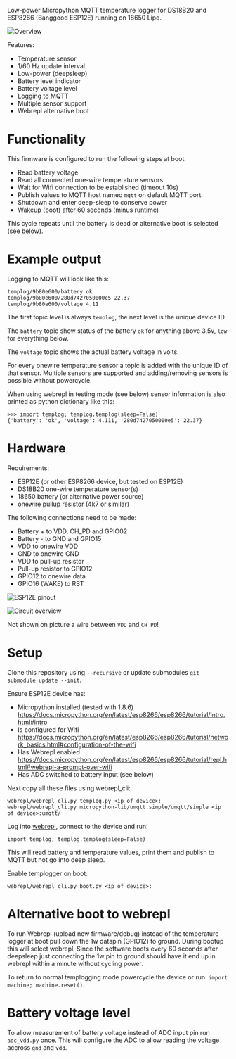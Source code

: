 Low-power Micropython MQTT temperature logger for DS18B20 and ESP8266 (Banggood ESP12E) running on 18650 Lipo.

![Overview](templogger.png)

Features:

- Temperature sensor
- 1/60 Hz update interval
- Low-power (deepsleep)
- Battery level indicator
- Battery voltage level
- Logging to MQTT
- Multiple sensor support
- Webrepl alternative boot

# Functionality
This firmware is configured to run the following steps at boot:

- Read battery voltage
- Read all connected one-wire temperature sensors
- Wait for Wifi connection to be established (timeout 10s)
- Publish values to MQTT host named `mqtt` on default MQTT port.
- Shutdown and enter deep-sleep to conserve power
- Wakeup (boot) after 60 seconds (minus runtime)

This cycle repeats until the battery is dead or alternative boot is selected (see below).

# Example output
Logging to MQTT will look like this:

    templog/9b80e600/battery ok
    templog/9b80e600/280d7427050000e5 22.37
    templog/9b80e600/voltage 4.11

The first topic level is always `templog`, the next level is the unique device ID.

The `battery` topic show status of the battery `ok` for anything above 3.5v, `low` for everything below.

The `voltage` topic shows the actual battery voltage in volts.

For every onewire temperature sensor a topic is added with the unique ID of that sensor. Multiple sensors are supported and adding/removing sensors is possible without powercycle.

When using webrepl in testing mode (see below) sensor information is also printed as python dictionary like this:

    >>> import templog; templog.templog(sleep=False)
    {'battery': 'ok', 'voltage': 4.111, '280d7427050000e5': 22.37}

# Hardware

Requirements:

- ESP12E (or other ESP8266 device, but tested on ESP12E)
- DS18B20 one-wire temperature sensor(s)
- 18650 battery (or alternative power source)
- onewire pullup resistor (4k7 or similar)

The following connections need to be made:

- Battery + to VDD, CH_PD and GPIO02
- Battery - to GND and GPIO15
- VDD to onewire VDD
- GND to onewire GND
- VDD to pull-up resistor
- Pull-up resistor to GPIO12
- GPIO12 to onewire data
- GPIO16 (WAKE) to RST

![ESP12E pinout](http://simba-os.readthedocs.io/en/latest/_images/esp12e-pinout.png)

![Circuit overview](circuit.png)

Not shown on picture a wire between `VDD` and `CH_PD`!

# Setup
Clone this repository using `--recursive` or update submodules `git submodule update --init`.

Ensure ESP12E device has:

- Micropython installed (tested with 1.8.6) https://docs.micropython.org/en/latest/esp8266/esp8266/tutorial/intro.html#intro
- Is configured for Wifi https://docs.micropython.org/en/latest/esp8266/esp8266/tutorial/network_basics.html#configuration-of-the-wifi
- Has Webrepl enabled https://docs.micropython.org/en/latest/esp8266/esp8266/tutorial/repl.html#webrepl-a-prompt-over-wifi
- Has ADC switched to battery input (see below)

Next copy all these files using webrepl_cli:

    webrepl/webrepl_cli.py templog.py <ip of device>:
    webrepl/webrepl_cli.py micropython-lib/umqtt.simple/umqtt/simple <ip of device>:umqtt/

Log into [webrepl](http://micropython.org/webrepl/), connect to the device and run:

    import templog; templog.templog(sleep=False)

This will read battery and temperature values, print them and publish to MQTT but not go into deep sleep.

Enable templogger on boot:

    webrepl/webrepl_cli.py boot.py <ip of device>:

# Alternative boot to webrepl
To run Webrepl (upload new firmware/debug) instead of the temperature logger at boot pull down the 1w datapin (GPIO12) to ground. During bootup this will select webrepl. Since the software boots every 60 seconds after deepsleep just connecting the 1w pin to ground should have it end up in webrepl within a minute without cycling power.

To return to normal templogging mode powercycle the device or run: `import machine; machine.reset()`.

# Battery voltage level
To allow measurement of battery voltage instead of ADC input pin run `adc_vdd.py` once. This will configure the ADC to allow reading the voltage accross `gnd` and `vdd`.
